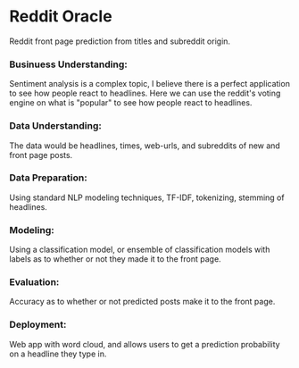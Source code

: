 # Reddit Oracle
Reddit front page prediction from titles and subreddit origin.

### Businuess Understanding:
Sentiment analysis is a complex topic, I believe there is a perfect application to see how people react to headlines. Here we can use the reddit's voting engine on what is "popular" to see how people react to headlines.

### Data Understanding:
The data would be headlines, times, web-urls, and subreddits of new and front page posts.

### Data Preparation:
Using standard NLP modeling techniques, TF-IDF, tokenizing, stemming of headlines.

### Modeling:
Using a classification model, or ensemble of classification models with labels as to whether or not they made it to the front page.

### Evaluation:
Accuracy as to whether or not predicted posts make it to the front page.

### Deployment:
Web app with word cloud, and allows users to get a prediction probability on a headline they type in.
